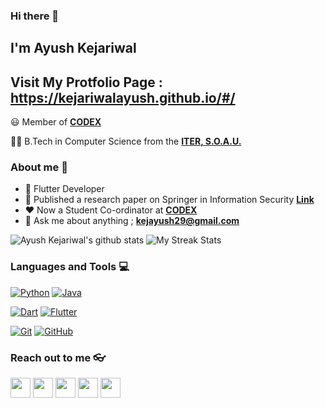 ### Hi there 👋

## I'm Ayush Kejariwal

## Visit My Protfolio Page : https://kejariwalayush.github.io/#/

:smiley: Member of **[CODEX](https://github.com/codex-iter)** 

👨‍🎓 B.Tech in Computer Science from the **[ITER, S.O.A.U.](https://www.soa.ac.in/iter)** 

### About me :eyes:

- :dart: Flutter Developer  
- 📜 Published a research paper on Springer in Information Security **[Link](https://link.springer.com/chapter/10.1007/978-981-15-6202-0_65)** 
- :heart: Now a Student Co-ordinator at **[CODEX](https://github.com/codex-iter)**
- :e-mail: Ask me about anything ; **[kejayush29@gmail.com](kejayush29@gmail.com)**


![Ayush Kejariwal's github stats](https://github-readme-stats.vercel.app/api?username=kejariwalayush&show_icons=true&theme=dracula)
![My Streak Stats](https://github-readme-streak-stats.herokuapp.com/?user=kejariwalayush&theme=tokyonight)

### Languages and Tools :computer:

[![Python](https://img.shields.io/badge/-Python-black?style=flat&logo=python&link=https://github.com/hritik5102)](https://github.com/hritik5102) [![Java](https://img.shields.io/badge/Java-orange?style=flat&logo=java&logoColor=white&link=https://github.com/hritik5102)](https://github.com/hritik5102)

[![Dart](https://img.shields.io/badge/-Dart-0175C2?style=flat&logo=dart&link=https://github.com/hritik5102)](https://github.com/hritik5102)
[![Flutter](https://img.shields.io/badge/-Flutter-02569B?style=flat&logo=flutter&link=https://github.com/hritik5102)](https://github.com/hritik5102)

[![Git](https://img.shields.io/badge/-Git-black?style=flat&logo=git&link=https://github.com/hritik5102)](https://github.com/hritik5102) [![GitHub](https://img.shields.io/badge/-GitHub-181717?style=flat&logo=github&link=https://github.com/hritik5102)](https://github.com/hritik5102)

### Reach out to me 👓

<a href="https://twitter.com/a_kejariwal?s=09"><img src="https://i.ibb.co/kmgQVyW/twitter.png" width="32px" height="32px"></a> <a href="https://www.github.com/KejariwalAyush"><img src="https://cdn.iconscout.com/icon/free/png-256/github-108-438008.png" width="32px" height="32px"></a> <a href="https://www.facebook.com/ayushkejariwal.ayush"><img src="https://i.ibb.co/zmYNW4p/facebook.png" width="32px" height="32px"></a> <a href="https://www.linkedin.com/in/ayush-kejariwal-1923a2191/"><img src="https://i.ibb.co/Kx2GSrT/linkedin.png" width="32px" height="32px"></a> <a href="https://www.instagram.com/a_kejariwal/"><img src="https://f0.pngfuel.com/png/605/658/black-and-white-instagram-logo-logo-black-and-white-instagram-logo-png-clip-art-thumbnail.png" width="32px" height="32px"></a> 





<!--
- 🔭 I’m currently working on Some Projects
- 🌱 I’m currently learning Flutter
- 👯 I’m looking to collaborate on Backend Devs
- 🤔 I’m looking for help with Backend
- 💬 Ask me about Flutter/Dart
- 📫 How to reach me: kejayush29@gmail.com
- ⚡ Fun fact: Milky Way Galaxy is White in Color as a Morning Snow 😄

![Ayush Kejariwal's github stats](https://github-readme-stats.vercel.app/api?username=kejariwalayush&show_icons=true&theme=dracula)
-->
